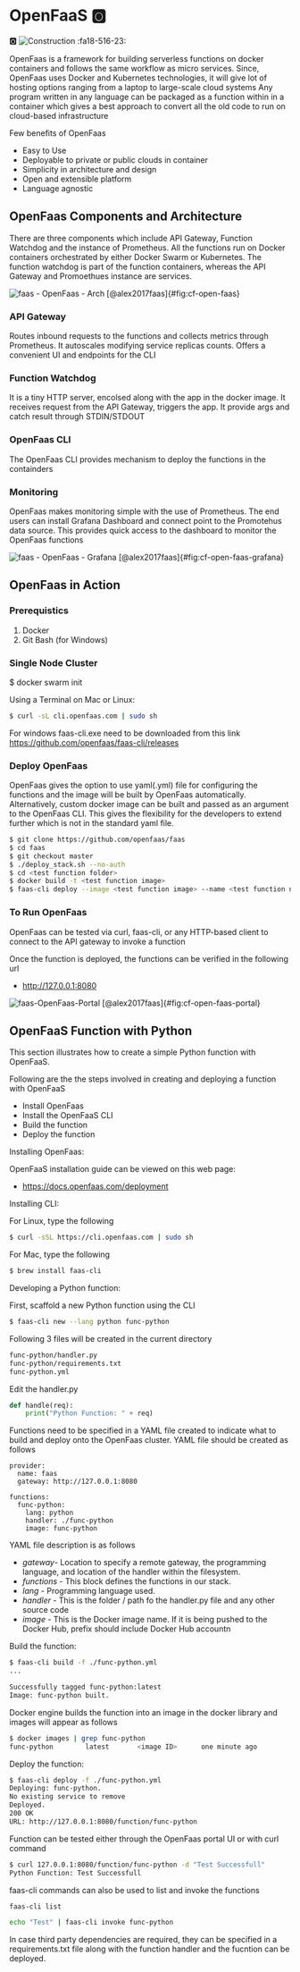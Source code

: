 # OpenFaaS :o2:

:o2: ![Construction](images/construction.png) :fa18-516-23:

OpenFaas is a framework for building serverless functions on docker
containers and follows the same workflow as micro services.  Since,
OpenFaas uses Docker and Kubernetes technologies, it will give lot of
hosting options ranging from a laptop to large-scale cloud systems Any
program written in any language can be packaged as a function within
in a container which gives a best approach to convert all the old code
to run on cloud-based infrastructure

Few benefits of OpenFaas

* Easy to Use
* Deployable to private or public clouds in container
* Simplicity in architecture and design
* Open and extensible platform
* Language agnostic


## OpenFaas Components and Architecture

There are three components which include API Gateway, Function
Watchdog and the instance of Prometheus.  All the functions run on
Docker containers orchestrated by either Docker Swarm or Kubernetes.
The function watchdog is part of the function containers, whereas the
API Gateway and Promoethues instance are services.

![faas - OpenFaas - Arch [@alex2017faas]](images/openFaas_architecutre.jpg){#fig:cf-open-faas}

### API Gateway

Routes inbound requests to the functions and collects metrics through
Prometheus. It autoscales modifying service replicas counts.  Offers a
convenient UI and endpoints for the CLI

### Function Watchdog

It is a tiny HTTP server, encolsed along with the app in the docker
image. It receives request from the API Gateway, triggers the app.  It
provide args and catch result through STDIN/STDOUT

### OpenFaas CLI

The OpenFaas CLI provides mechanism to deploy the functions in the containders

### Monitoring

OpenFaas makes monitoring simple with the use of Prometheus. The end
users can install Grafana Dashboard and connect point to the
Promotehus data source. This provides quick access to the dashboard to
monitor the OpenFaas functions

![faas - OpenFaas - Grafana [@alex2017faas]](images/grafana.jpeg){#fig:cf-open-faas-grafana}

## OpenFaas in Action

### Prerequistics

1. Docker
2. Git Bash (for Windows)

### Single Node Cluster

$ docker swarm init

Using a Terminal on Mac or Linux:

```bash
$ curl -sL cli.openfaas.com | sudo sh
```

For windows faas-cli.exe need to be downloaded from this link
https://github.com/openfaas/faas-cli/releases


### Deploy OpenFaas

OpenFaas gives the option to use yaml(.yml) file for configuring the
functions and the image will be built by OpenFaas automatically.
Alternatively, custom docker image can be built and passed as an
argument to the OpenFaas CLI. This gives the flexibility for the
developers to extend further which is not in the standard yaml file.

```bash
$ git clone https://github.com/openfaas/faas
$ cd faas
$ git checkout master
$ ./deploy_stack.sh --no-auth
$ cd <test function folder>
$ docker build -t <test function image>
$ faas-cli deploy --image <test function image> --name <test function name
```

### To Run OpenFaas

OpenFaas can be tested via curl, faas-cli, or any HTTP-based client to
connect to the API gateway to invoke a function

Once the function is deployed, the functions can be verified in the
following url

* <http://127.0.0.1:8080>

![faas-OpenFaas-Portal [@alex2017faas]](images/markdown_portal.png){#fig:cf-open-faas-portal}

## OpenFaaS Function with Python

This section illustrates how to create a simple Python function with OpenFaaS.

Following are the the steps involved in creating and deploying a
function with OpenFaaS

* Install OpenFaas
* Install the OpenFaaS CLI
* Build the function
* Deploy the function


Installing OpenFaas:

OpenFaaS installation guide can be viewed on this web page:

* <https://docs.openfaas.com/deployment>


Installing CLI:

For Linux, type the following

```bash
$ curl -sSL https://cli.openfaas.com | sudo sh
```

For Mac, type the following

```bash
$ brew install faas-cli
```

Developing a Python function:

First, scaffold a new Python function using the CLI

```bash
$ faas-cli new --lang python func-python
```

Following 3 files will be created in the current directory

```bash
func-python/handler.py
func-python/requirements.txt
func-python.yml
```

Edit the handler.py

```python
def handle(req):
    print("Python Function: " + req)
```

Functions need to be specified in a YAML file created to indicate what to build and deploy onto the OpenFaas cluster.
YAML file should be created as follows

```
provider:
  name: faas
  gateway: http://127.0.0.1:8080

functions:
  func-python:
    lang: python
    handler: ./func-python
    image: func-python
```

YAML file description is as follows

* *gateway*- Location to specify a remote gateway, the programming
  language, and location of the handler within the filesystem.
* *functions* - This block defines the functions in our stack.
* *lang* - Programming language used.
* *handler* - This is the folder / path fo the handler.py file and any
  other source code
* *image* - This is the Docker image name. If it is being pushed to
  the Docker Hub, prefix should include Docker Hub accountn


Build the function:

```bash
$ faas-cli build -f ./func-python.yml
...

Successfully tagged func-python:latest
Image: func-python built.
```

Docker engine builds the function into an image in the docker library
and images will appear as follows

```bash
$ docker images | grep func-python
func-python        latest       <image ID>      one minute ago
```

Deploy the function:
```bash
$ faas-cli deploy -f ./func-python.yml
Deploying: func-python.
No existing service to remove
Deployed.
200 OK
URL: http://127.0.0.1:8080/function/func-python
```

Function can be tested either through the OpenFaas portal UI or with curl command
```bash
$ curl 127.0.0.1:8080/function/func-python -d "Test Successfull"
Python Function: Test Successfull
```

faas-cli commands can also be used to list and invoke the functions
```bash
faas-cli list
```

```bash
echo "Test" | faas-cli invoke func-python
```

In case third party dependencies are required, they can be specified
in a requirements.txt file along with the function handler and the
fucntion can be deployed.
